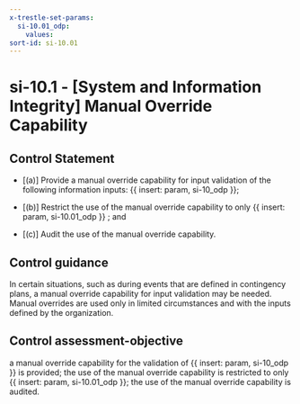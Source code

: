 ```yaml
---
x-trestle-set-params:
  si-10.01_odp:
    values:
sort-id: si-10.01
---
```


# si-10.1 - \[System and Information Integrity\] Manual Override Capability

## Control Statement

- \[(a)\] Provide a manual override capability for input validation of the following information inputs: {{ insert: param, si-10_odp }};

- \[(b)\] Restrict the use of the manual override capability to only {{ insert: param, si-10.01_odp }} ; and

- \[(c)\] Audit the use of the manual override capability.

## Control guidance

In certain situations, such as during events that are defined in contingency plans, a manual override capability for input validation may be needed. Manual overrides are used only in limited circumstances and with the inputs defined by the organization.

## Control assessment-objective

a manual override capability for the validation of {{ insert: param, si-10_odp }} is provided;
the use of the manual override capability is restricted to only {{ insert: param, si-10.01_odp }};
the use of the manual override capability is audited.
